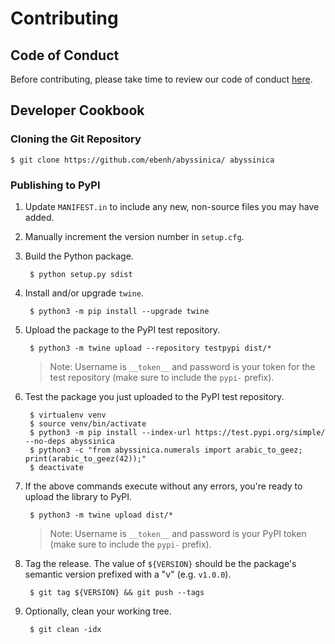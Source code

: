 # Contributing

## Code of Conduct

Before contributing, please take time to review our code of conduct [here](CODE_OF_CONDUCT.md).

## Developer Cookbook

### Cloning the Git Repository

    $ git clone https://github.com/ebenh/abyssinica/ abyssinica

### Publishing to PyPI
1. Update `MANIFEST.in` to include any new, non-source files you may have added.
2. Manually increment the version number in `setup.cfg`.
3. Build the Python package. 

        $ python setup.py sdist

4. Install and/or upgrade `twine`.

        $ python3 -m pip install --upgrade twine

5. Upload the package to the PyPI test repository.

        $ python3 -m twine upload --repository testpypi dist/*

   > Note: Username is `__token__` and password is your token for the test repository (make sure to include the `pypi-` 
   > prefix).

6. Test the package you just uploaded to the PyPI test repository.
        
        $ virtualenv venv
        $ source venv/bin/activate
        $ python3 -m pip install --index-url https://test.pypi.org/simple/ --no-deps abyssinica
        $ python3 -c "from abyssinica.numerals import arabic_to_geez; print(arabic_to_geez(42));"
        $ deactivate

7. If the above commands execute without any errors, you're ready to upload the library to PyPI.

        $ python3 -m twine upload dist/*

   > Note:  Username is `__token__` and password is your PyPI token (make sure to include the `pypi-` prefix).

8. Tag the release. The value of `${VERSION}` should be the package's semantic version prefixed with a "v" (e.g. 
`v1.0.0`).
    
        $ git tag ${VERSION} && git push --tags

9. Optionally, clean your working tree.

        $ git clean -idx
